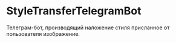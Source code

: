 # StyleTransferTelegramBot
Телеграм-бот, производящий наложение стиля присланное от пользователя изображение.
